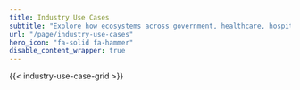 ```yaml
---
title: Industry Use Cases
subtitle: "Explore how ecosystems across government, healthcare, hospitality, AI, and social platforms use Verana to deliver verifiable, privacy-first digital services"
url: "/page/industry-use-cases"
hero_icon: "fa-solid fa-hammer"
disable_content_wrapper: true
---
```


{{< industry-use-case-grid >}}
